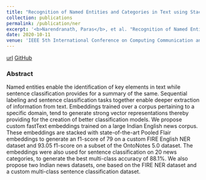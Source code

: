 ```yaml
---
title: "Recognition of Named Entities and Categories in Text using Stacked Embeddings"
collection: publications
permalink: /publication/ner
excerpt: '<b>Narendranath, Paras</b>, et al. "Recognition of Named Entities and Categories in Text using Stacked Embeddings." 2020 IEEE 5th International Conference on Computing Communication and Automation (ICCCA). IEEE, 2020.'
date: 2020-10-11
venue: 'IEEE 5th International Conference on Computing Communication and Automation (ICCCA)'
---
```


[url](https://ieeexplore.ieee.org/abstract/document/9250886) [GitHub](https://github.com/parasnaren/Category-and-Name-Entity-Recognition)

### Abstract

Named entities enable the identification of key elements in text while sentence classification provides for a summary of the same. Sequential labeling and sentence classification tasks together enable deeper extraction of information from text. Embeddings trained over a corpus pertaining to a specific domain, tend to generate strong vector representations thereby providing for the creation of better classification models. We propose custom fastText embeddings trained on a large Indian English news corpus. These embeddings are stacked with state-of-the-art Pooled Flair embeddings to generate an f1-score of 79 on a custom FIRE English NER dataset and 93.05 f1-score on a subset of the OntoNotes 5.0 dataset. The embeddings were also used for sentence classification on 20 news categories, to generate the best multi-class accuracy of 88.1%. We also propose two Indian news datasets, one based on the FIRE NER dataset and a custom multi-class sentence classification dataset.


